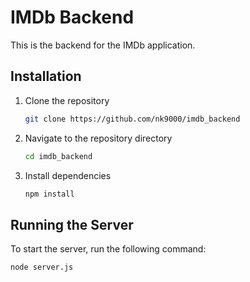 # IMDb Backend

This is the backend for the IMDb application.

## Installation

1. Clone the repository
    ```sh
    git clone https://github.com/nk9000/imdb_backend
    ```
2. Navigate to the repository directory
    ```sh
    cd imdb_backend
    ```
3. Install dependencies
    ```sh
    npm install
    ```

## Running the Server

To start the server, run the following command:

```sh
node server.js

